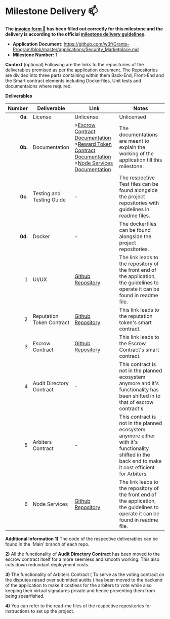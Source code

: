 # Milestone Delivery :mailbox:

**The [invoice form :pencil:](https://docs.google.com/forms/d/e/1FAIpQLSfmNYaoCgrxyhzgoKQ0ynQvnNRoTmgApz9NrMp-hd8mhIiO0A/viewform) has been filled out correctly for this milestone and the delivery is according to the official [milestone delivery guidelines](https://github.com/w3f/Grants-Program/blob/master/docs/Support%20Docs/milestone-deliverables-guidelines.md).**  

* **Application Document:** https://github.com/w3f/Grants-Program/blob/master/applications/Security_Marketplace.md
* **Milestone Number:** 1

**Context** (optional)
Following are the links to the repositories of the deliverables promised as per the application document. The Repositories are divided into three parts containing within them Back-End, Front-End and the Smart contract elements including Dockerfiles, Unit tests and documentaions where required.

**Deliverables**

| Number | Deliverable | Link | Notes |
| -----: | ----------- | ----- | ------- |
| **0a.** | License | Unlicense | Unlicensed |
| **0b.** | Documentation | >[Escrow Contract Documentation](https://github.com/ParthChaudhary31/Security_Marketplace_Smartcontract/blob/main/escrow/Escrow%20Doc.pdf) >[Reward Token Contract Documentation](https://github.com/ParthChaudhary31/Security_Marketplace_Smartcontract/blob/main/reward_token/Reward%20Token.pdf) >[Node Services Documentation](https://github.com/ParthChaudhary31/Security_Marketplace_Backend/blob/main/AuditBazaarBackendArchitecture.docx) | The documentations are meant to explain the working of the application till this milestone. |
| **0c.** | Testing and Testing Guide | - | The respective Test files can be found alongside the project repositories with guidelines in readme files. |
| **0d.** | Docker | - | The dockerfiles can be found alongside the project repositories.  |
| 1 | UI/UX | [Github Repository](https://github.com/ParthChaudhary31/Security_Marketplace_Frontend) | The link leads to the repository of the front end of the application, the guidelines to operate it can be found in readme file. |
| 2 | Reputation Token Contract | [Github Repository](https://github.com/ParthChaudhary31/Security_Marketplace_Frontend) | This link leads to the reputation token's smart contract.  |
| 3 | Escrow Contract| [Github Repository](https://github.com/ParthChaudhary31/Security_Marketplace_Frontend) | This link leads to the Escrow Contract's smart contract. |
| 4 | Audit Directory Contract | - | This contract is not in the planned ecosystem anymore and it's functionality has been shifted in to that of escrow contract's |
| 5 | Arbiters Contract | - | This contract is not in the planned ecosystem anymore either with it's functionality shifted in the back end to make it cost efficient for Arbiters. |
| 6 | Node Services | [Github Repository](https://github.com/ParthChaudhary31/Security_Marketplace_Backend) | The link leads to the repository of the front end of the application, the guidelines to operate it can be found in readme file. |

**Additional Information**
**1)** The code of the respective deliverables can be found in the 'Main' branch of each repo.

**2)** All the functionality of **Audit Directory Contract** has been moved to the escrow contract itself for a more seemless and smooth working. This also cuts down redundant deployment costs.

**3)** The functionality of Arbiters Contract ( To serve as the voting contract on the disputes raised over submitted audits ) has been moved to the backend of the application to make it costless for the arbiters to vote while also keeping their virtual signatures private and hence preventing them from being spearfished.

**4)** You can refer to the read-me files of the respective repositories for instructions to set up the project.
